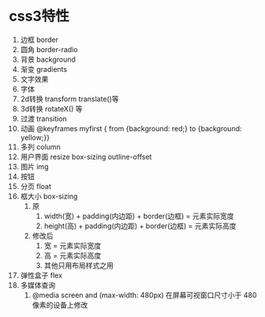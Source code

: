 # css3特性

1. 边框 border
1. 圆角 border-radio
1. 背景 background
1. 渐变 gradients
1. 文字效果
1. 字体
1. 2d转换 transform translate()等
1. 3d转换 rotateX() 等 
1. 过渡 transition
1. 动画  @keyframes myfirst {   from {background: red;}    to {background: yellow;}}
1. 多列 column
1. 用户界面 resize box-sizing outline-offset
1. 图片 img 
1. 按钮 
1. 分页 float
1. 框大小 box-sizing
    1. 原
        1. width(宽) + padding(内边距) + border(边框) = 元素实际宽度
        1. height(高) + padding(内边距) + border(边框) = 元素实际高度
    1. 修改后
        1. 宽 = 元素实际宽度
        1. 高 = 元素实际高度
        1. 其他只用布局样式之用
1. 弹性盒子 flex
1. 多媒体查询 
    1. @media screen and (max-width: 480px) 在屏幕可视窗口尺寸小于 480 像素的设备上修改
